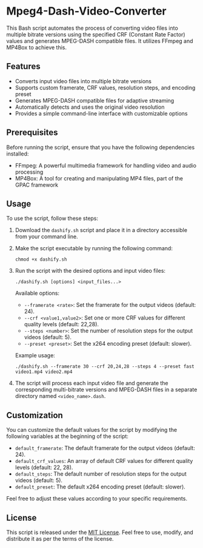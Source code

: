 # Mpeg4-Dash-Video-Converter

This Bash script automates the process of converting video files into multiple bitrate versions using the specified CRF (Constant Rate Factor) values and generates MPEG-DASH compatible files. It utilizes FFmpeg and MP4Box to achieve this.

## Features
- Converts input video files into multiple bitrate versions
- Supports custom framerate, CRF values, resolution steps, and encoding preset
- Generates MPEG-DASH compatible files for adaptive streaming
- Automatically detects and uses the original video resolution
- Provides a simple command-line interface with customizable options

## Prerequisites
Before running the script, ensure that you have the following dependencies installed:
- FFmpeg: A powerful multimedia framework for handling video and audio processing
- MP4Box: A tool for creating and manipulating MP4 files, part of the GPAC framework

## Usage
To use the script, follow these steps:
1. Download the `dashify.sh` script and place it in a directory accessible from your command line.

2. Make the script executable by running the following command:
   ```
   chmod +x dashify.sh
   ```

3. Run the script with the desired options and input video files:
   ```
   ./dashify.sh [options] <input_files...>
   ```

   Available options:
    - `--framerate <rate>`: Set the framerate for the output videos (default: 24).
    - `--crf <value1,value2>`: Set one or more CRF values for different quality levels (default: 22,28).
    - `--steps <number>`: Set the number of resolution steps for the output videos (default: 5).
    - `--preset <preset>`: Set the x264 encoding preset (default: slower).

   Example usage:
   ```
   ./dashify.sh --framerate 30 --crf 20,24,28 --steps 4 --preset fast video1.mp4 video2.mp4
   ```

4. The script will process each input video file and generate the corresponding multi-bitrate versions and MPEG-DASH files in a separate directory named `<video_name>.dash`.

## Customization
You can customize the default values for the script by modifying the following variables at the beginning of the script:

- `default_framerate`: The default framerate for the output videos (default: 24).
- `default_crf_values`: An array of default CRF values for different quality levels (default: 22, 28).
- `default_steps`: The default number of resolution steps for the output videos (default: 5).
- `default_preset`: The default x264 encoding preset (default: slower).

Feel free to adjust these values according to your specific requirements.

## License
This script is released under the [MIT License](LICENSE). Feel free to use, modify, and distribute it as per the terms of the license.
